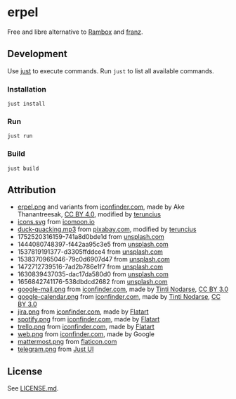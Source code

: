 # erpel

Free and libre alternative to [Rambox](https://rambox.app/) and [franz](https://meetfranz.com/).

## Development

Use [just](https://github.com/casey/just) to execute commands. Run `just` to list all available commands.

### Installation

```shell
just install
```

### Run

```shell
just run
```

### Build

```shell
just build
```

## Attribution

- [erpel.png](resources/erpel.png) and variants from [iconfinder.com](https://www.iconfinder.com/iconsets/farmhouse-2), made by Ake Thanantreesak, [CC BY 4.0](https://creativecommons.org/licenses/by/4.0/), modified by [teruncius](https://github.com/teruncius) 
- [icons.svg](./resources/icons.svg) from [icomoon.io](https://icomoon.io/app/#/select)
- [duck-quacking.mp3](resources/duck-quacking.mp3) from [pixabay.com](https://pixabay.com/sound-effects/duck-quacking-37392/), modified by [teruncius](https://github.com/teruncius)
- 1752520316159-741a8d0bde1d from [unsplash.com](https://unsplash.com/photos/a-spacecraft-flies-near-an-alien-planet-muUX3rENBX0)
- 1444080748397-f442aa95c3e5 from [unsplash.com](https://unsplash.com/photos/worms-eye-view-of-trees-during-night-time-Jztmx9yqjBw)
- 1537819191377-d3305ffddce4 from [unsplash.com](https://unsplash.com/photos/canyon-beneath-the-stars-03Pv2Ikm5Hk)
- 1538370965046-79c0d6907d47 from [unsplash.com](https://unsplash.com/photos/milky-way-galaxy-wallpaper-fUnfEz3VLv4)
- 1472712739516-7ad2b786e1f7 from [unsplash.com](https://unsplash.com/photos/galaxy-wallpaper-KvgB81s4dF0)
- 1630839437035-dac17da580d0 from [unsplash.com](https://unsplash.com/photos/a-close-up-of-a-planet-with-a-black-background-awYEQyYdHVE)
- 1656842741176-538dbdcd2682 from [unsplash.com](https://unsplash.com/photos/a-large-group-of-people-watching-a-television-6SZ_zpTt7gE)
- [google-mail.png](resources/google-mail.png) from [iconfinder.com](https://www.iconfinder.com/iconsets/google-s-logo), made by [Tinti Nodarse](https://www.iconfinder.com/Tinti_Nodarse), [CC BY 3.0](https://creativecommons.org/licenses/by/3.0/)
- [google-calendar.png](resources/google-calendar.png) from [iconfinder.com](https://www.iconfinder.com/iconsets/google-s-logo), made by [Tinti Nodarse](https://www.iconfinder.com/Tinti_Nodarse), [CC BY 3.0](https://creativecommons.org/licenses/by/3.0/)
- [jira.png](resources/jira.png) from [iconfinder.com](https://www.iconfinder.com/iconsets/logos-and-brands), made by [Flatart](https://www.iconfinder.com/Flatart)
- [spotify.png](resources/spotify.png) from [iconfinder.com](https://www.iconfinder.com/iconsets/logos-and-brands), made by [Flatart](https://www.iconfinder.com/Flatart)
- [trello.png](resources/trello.png) from [iconfinder.com](https://www.iconfinder.com/iconsets/logos-and-brands), made by [Flatart](https://www.iconfinder.com/Flatart)
- [web.png](./resources/web.png) from [iconfinder.com](https://www.iconfinder.com/iconsets/material-core), made by Google
- [mattermost.png](./resources/mattermost.png) from [flaticon.com](https://www.flaticon.com/free-icon/mattermost_906391)
- [telegram.png](./resources/telegram.png) from [Just UI](https://www.iconfinder.com/justui)

## License

See [LICENSE.md](./LICENSE.md).
